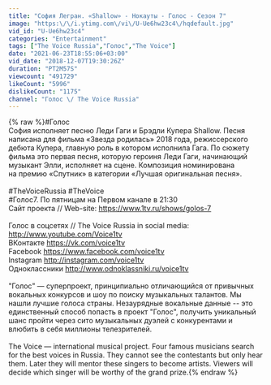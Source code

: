 ```yaml
---
title: "София Легран. «Shallow» - Нокауты - Голос - Сезон 7"
image: "https:\/\/i.ytimg.com\/vi\/U-Ue6hw23c4\/hqdefault.jpg"
vid_id: "U-Ue6hw23c4"
categories: "Entertainment"
tags: ["The Voice Russia","Голос","The Voice"]
date: "2021-06-23T18:55:06+03:00"
vid_date: "2018-12-07T19:30:26Z"
duration: "PT2M57S"
viewcount: "491729"
likeCount: "5996"
dislikeCount: "1175"
channel: "Голос \/ The Voice Russia"
---
```

{% raw %}#Голос<br />София исполняет песню Леди Гаги и Брэдли Купера Shallow. Песня написана для фильма «Звезда родилась» 2018 года, режиссерского дебюта Купера, главную роль в котором исполнила Гага. По сюжету фильма это первая песня, которую героиня Леди Гаги, начинающий музыкант Элли, исполняет на сцене. Композиция номинирована на премию «Спутник» в категории «Лучшая оригинальная песня».<br /><br />#TheVoiceRussia #TheVoice<br />#Голос7. По пятницам на Первом канале в 21:30<br />Сайт проекта // Web-site: <a rel="nofollow" target="blank" href="https://www.1tv.ru/shows/golos-7">https://www.1tv.ru/shows/golos-7</a><br /><br />Голос в соцсетях // The Voice Russia in social media:<br /><a rel="nofollow" target="blank" href="http://www.youtube.com/Voice1tv">http://www.youtube.com/Voice1tv</a><br />ВКонтакте <a rel="nofollow" target="blank" href="https://vk.com/voice1tv">https://vk.com/voice1tv</a><br />Facebook <a rel="nofollow" target="blank" href="https://www.facebook.com/voice1tv">https://www.facebook.com/voice1tv</a><br />Instagram <a rel="nofollow" target="blank" href="http://instagram.com/voice1tv">http://instagram.com/voice1tv</a><br />Одноклассники <a rel="nofollow" target="blank" href="http://www.odnoklassniki.ru/voice1tv">http://www.odnoklassniki.ru/voice1tv</a><br /><br />&quot;Голос&quot; — суперпроект, принципиально отличающийся от привычных вокальных конкурсов и шоу по поиску музыкальных талантов. Мы нашли лучшие голоса страны. Незаурядные вокальные данные -- это единственный способ попасть в проект &quot;Голос&quot;, получить уникальный шанс пройти через сито музыкальных дуэлей с конкурентами и влюбить в себя миллионы телезрителей.<br /><br />The Voice — international musical project. Four famous musicians search for the best voices in Russia. They cannot see the contestants but only hear them. Later they will mentor these singers to become artists. Viewers will decide which singer will be worthy of the grand prize.{% endraw %}
